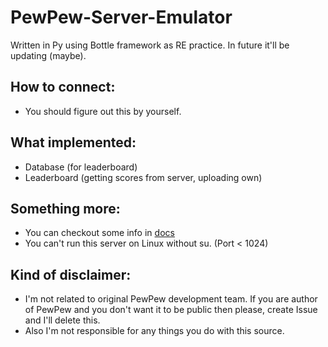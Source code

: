# PewPew-Server-Emulator
Written in Py using Bottle framework as RE practice. In future it'll be updating (maybe).

## How to connect:
 - You should figure out this by yourself.

## What implemented:
 - Database (for leaderboard)
 - Leaderboard (getting scores from server, uploading own)

## Something more:
 - You can checkout some info in [docs](https://github.com/root-7325/PewPew-Docs)
 - You can't run this server on Linux without su. (Port < 1024)

## Kind of disclaimer:
 - I'm not related to original PewPew development team. If you are author of PewPew and you don't want it to be public then please, create Issue and I'll delete this.
 - Also I'm not responsible for any things you do with this source.
